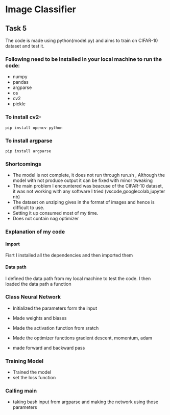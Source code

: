
# Image Classifier
## Task 5

The code is made using python(model.py) and aims to train on CIFAR-10 dataset and test it. 

### Following need to be installed in your local machine to run the code:
 - numpy
 - pandas
 - argparse
 - os
 - cv2
 - pickle


### To install cv2- 
    pip install opencv-python    

### To install argparse
    pip install argparse      

### Shortcomings 
- The model is not complete, it does not run through run.sh , Although the model with not produce output it can be fixed with minor tweaking 
- The main problem I encountered was beacuse of the CIFAR-10 dataset, it was not working with any software I tried (vscode,googlecolab,jupyter nb)
- The dataset on unziping gives in the format of images and hence is difficult to use.
- Setting it up consumed most of my time.
- Does not contain nag optimizer

### Explanation of my code

#### Import
Fisrt I installed all the dependencies and then imported them 
#### Data path 
I defined the data path from my local machine to test the code. I then loaded the data path a function
### Class Neural Network
- Initialized the parameters form the input
- Made weights and biases

- Made the activation function from sratch
- Made the optimizer functions gradient descent, momentum, adam

- made forward and backward pass

### Training Model
- Trained the model
- set the loss function

### Calling main
- taking bash input from argparse and making the network using those parameters
